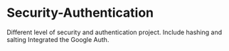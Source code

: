 # Security-Authentication
Different level of security and authentication project.
Include hashing and salting
Integrated the Google Auth.
